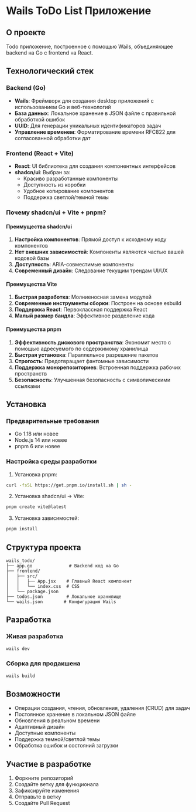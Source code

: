 # Wails ToDo List Приложение

## О проекте
Todo приложение, построенное с помощью Wails, объединяющее backend на Go с frontend на React.

## Технологический стек

### Backend (Go)
- **Wails**: Фреймворк для создания desktop приложений с использованием Go и веб-технологий
- **База данных**: Локальное хранение в JSON файле с правильной обработкой ошибок
- **UUID**: Для генерации уникальных идентификаторов задач
- **Управление временем**: Форматирование времени RFC822 для согласованной обработки дат

### Frontend (React + Vite)
- **React**: UI библиотека для создания компонентных интерфейсов
- **shadcn/ui**: Выбран за:
  - Красиво разработанные компоненты
  - Доступность из коробки
  - Удобное копирование компонентов
  - Поддержка светлой/темной темы

### Почему shadcn/ui + Vite + pnpm?

#### Преимущества shadcn/ui
1. **Настройка компонентов**: Прямой доступ к исходному коду компонентов
2. **Нет внешних зависимостей**: Компоненты являются частью вашей кодовой базы
4. **Доступность**: ARIA-совместимые компоненты
5. **Современный дизайн**: Следование текущим трендам UI/UX

#### Преимущества Vite
1. **Быстрая разработка**: Молниеносная замена модулей
2. **Современные инструменты сборки**: Построен на основе esbuild
3. **Поддержка React**: Первоклассная поддержка React
4. **Малый размер бандла**: Эффективное разделение кода

#### Преимущества pnpm
1. **Эффективность дискового пространства**: Экономит место с помощью адресуемого по содержимому хранилища
2. **Быстрая установка**: Параллельное разрешение пакетов
3. **Строгость**: Предотвращает фантомные зависимости
4. **Поддержка монорепозиториев**: Встроенная поддержка рабочих пространств
5. **Безопасность**: Улучшенная безопасность с символическими ссылками

## Установка

### Предварительные требования
- Go 1.18 или новее
- Node.js 14 или новее
- pnpm 6 или новее

### Настройка среды разработки

1. Установка pnpm:
```bash
curl -fsSL https://get.pnpm.io/install.sh | sh -
```

2. Установка shadcn/ui -> Vite:
```bash
pnpm create vite@latest
```

3. Установка зависимостей:
```bash
pnpm install
```

## Структура проекта

```
wails_todo/
├── app.go              # Backend код на Go
├── frontend/          
│   ├── src/
│   │   ├── App.jsx    # Главный React компонент
│   │   └── index.css  # CSS
│   └── package.json   
├── todos.json         # Локальное хранилище
└── wails.json        # Конфигурация Wails
```

## Разработка

### Живая разработка
```bash
wails dev
```

### Сборка для продакшена
```bash
wails build
```

## Возможности

- Операции создания, чтения, обновления, удаления (CRUD) для задач
- Постоянное хранение в локальном JSON файле
- Обновления в реальном времени
- Адаптивный дизайн
- Доступные компоненты
- Поддержка темной/светлой темы
- Обработка ошибок и состояний загрузки

## Участие в разработке

1. Форкните репозиторий
2. Создайте ветку для функционала
3. Зафиксируйте изменения
4. Отправьте в ветку
5. Создайте Pull Request